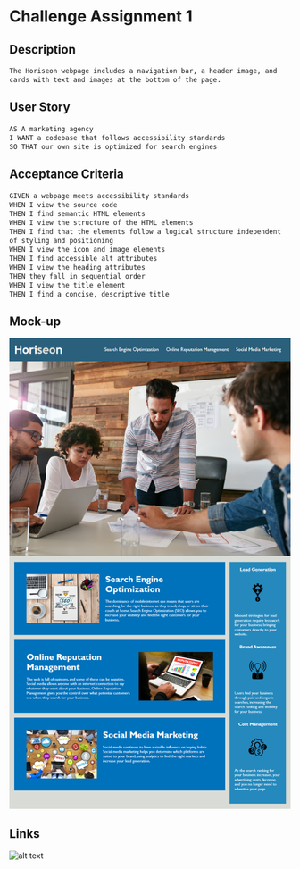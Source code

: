 # Challenge Assignment 1

## Description

```
The Horiseon webpage includes a navigation bar, a header image, and cards with text and images at the bottom of the page.
```

## User Story

```
AS A marketing agency
I WANT a codebase that follows accessibility standards
SO THAT our own site is optimized for search engines
```

## Acceptance Criteria

```
GIVEN a webpage meets accessibility standards
WHEN I view the source code
THEN I find semantic HTML elements
WHEN I view the structure of the HTML elements
THEN I find that the elements follow a logical structure independent of styling and positioning
WHEN I view the icon and image elements
THEN I find accessible alt attributes
WHEN I view the heading attributes
THEN they fall in sequential order
WHEN I view the title element
THEN I find a concise, descriptive title
```

## Mock-up

![alt text](https://github.com/win-will/challenge-1/blob/main/assets/images/01-html-css-git-homework-demo.png?raw=true)

## Links

![alt text](https://win-will.github.io/challenge-1/)


